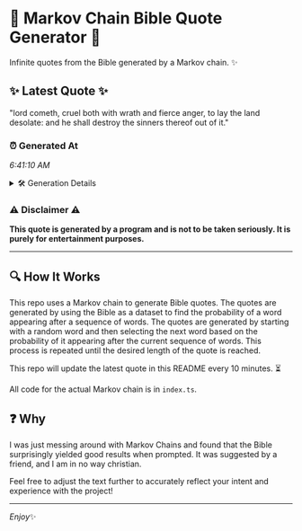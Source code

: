 # 📖 Markov Chain Bible Quote Generator 📖

Infinite quotes from the Bible generated by a Markov chain. ✨

## ✨ Latest Quote ✨
"lord cometh, cruel both with wrath and fierce anger, to lay the land desolate: and he shall destroy the sinners thereof out of it."

### ⏰ Generated At
*6:41:10 AM*

<details>
    <summary>🛠️ Generation Details</summary>
    <p>
        <strong>🌱 Seed:</strong> lord<br>
        <strong>🔄 Iterations:</strong> 23<br>
        <strong>📜 Context History:</strong><br>[ lord ]: cometh,<br>[ lord, cometh, ]: cruel<br>[ lord, cometh,, cruel ]: both<br>[ lord, cometh,, cruel, both ]: with<br>[ lord, cometh,, cruel, both, with ]: wrath<br>[ lord, cometh,, cruel, both, with, wrath ]: and<br>[ cometh,, cruel, both, with, wrath, and ]: fierce<br>[ cruel, both, with, wrath, and, fierce ]: anger,<br>[ both, with, wrath, and, fierce, anger, ]: to<br>[ with, wrath, and, fierce, anger,, to ]: lay<br>[ wrath, and, fierce, anger,, to, lay ]: the<br>[ and, fierce, anger,, to, lay, the ]: land<br>[ fierce, anger,, to, lay, the, land ]: desolate:<br>[ anger,, to, lay, the, land, desolate: ]: and<br>[ to, lay, the, land, desolate:, and ]: he<br>[ lay, the, land, desolate:, and, he ]: shall<br>[ the, land, desolate:, and, he, shall ]: destroy<br>[ land, desolate:, and, he, shall, destroy ]: the<br>[ desolate:, and, he, shall, destroy, the ]: sinners<br>[ and, he, shall, destroy, the, sinners ]: thereof<br>[ he, shall, destroy, the, sinners, thereof ]: out<br>[ shall, destroy, the, sinners, thereof, out ]: of<br>[ destroy, the, sinners, thereof, out, of ]: it.<br>
    </p>
</details>

### ⚠️ Disclaimer ⚠️
**This quote is generated by a program and is not to be taken seriously. It is purely for entertainment purposes.**

---

## 🔍 How It Works

This repo uses a Markov chain to generate Bible quotes. The quotes are generated by using the Bible as a dataset to find the probability of a word appearing after a sequence of words. The quotes are generated by starting with a random word and then selecting the next word based on the probability of it appearing after the current sequence of words. This process is repeated until the desired length of the quote is reached.

This repo will update the latest quote in this README every 10 minutes. ⏳

All code for the actual Markov chain is in `index.ts`.

## ❓ Why

I was just messing around with Markov Chains and found that the Bible surprisingly yielded good results when prompted. 
It was suggested by a friend, and I am in no way christian.

Feel free to adjust the text further to accurately reflect your intent and experience with the project!

---

*Enjoy*✨
